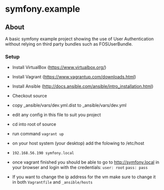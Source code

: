 symfony.example
=============

## About

A basic symfony example project showing the use of User Authentication without relying on third party bundles such as FOSUserBundle.

### Setup

- Install VirtualBox (https://www.virtualbox.org/)
- Install Vagrant (https://www.vagrantup.com/downloads.html)
- Install Ansible (http://docs.ansible.com/ansible/intro_installation.html)

- Checkout source
- copy _ansible/vars/dev.yml.dist to _ansible/vars/dev.yml
- edit any config in this file to suit you project

- cd into root of source
- run command `vagrant up`

- on your host system (your desktop) add the folowing to /etc/host
- `192.168.56.190 symfony.local`

- once vagrant finished you should be able to go to http://symfony.local in your browser and login with the credentials: `user: root` `pass: pass`

- If you want to change the ip address for the vm make sure to change it in both `Vagrantfile` and `_ansible/hosts`